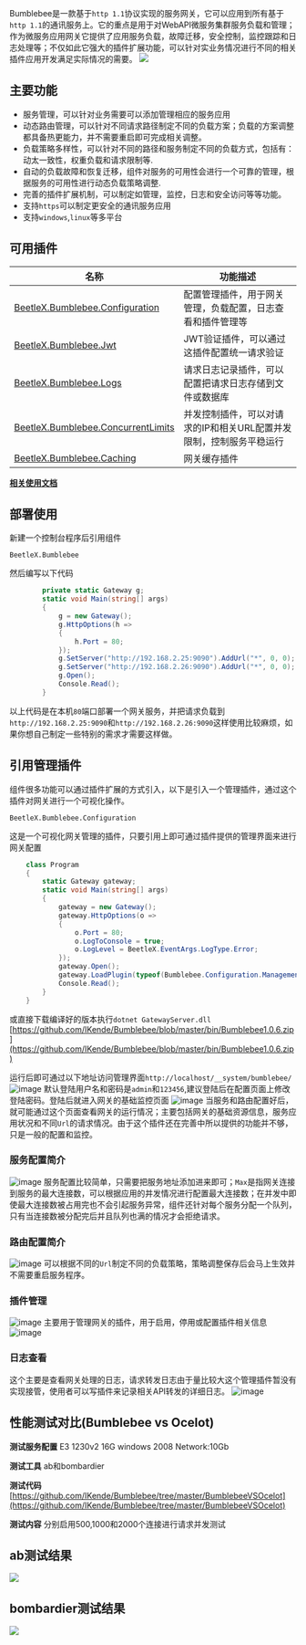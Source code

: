 Bumblebee是一款基于`http 1.1`协议实现的服务网关，它可以应用到所有基于`http 1.1`的通讯服务上。它的重点是用于对WebAPI微服务集群服务负载和管理；作为微服务应用网关它提供了应用服务负载，故障迁移，安全控制，监控跟踪和日志处理等；不仅如此它强大的插件扩展功能，可以针对实业务情况进行不同的相关插件应用开发满足实际情况的需要。
![](https://i.imgur.com/uIb9y7I.jpg)
## 主要功能
- 服务管理，可以针对业务需要可以添加管理相应的服务应用
- 动态路由管理，可以针对不同请求路径制定不同的负载方案；负载的方案调整都具备热更能力，并不需要重启即可完成相关调整。
- 负载策略多样性，可以针对不同的路径和服务制定不同的负载方式，包括有：动太一致性，权重负载和请求限制等.
- 自动的负载故障和恢复迁移，组件对服务的可用性会进行一个可靠的管理，根据服务的可用性进行动态负载策略调整.
- 完善的插件扩展机制，可以制定如管理，监控，日志和安全访问等等功能。
- 支持`https`可以制定更安全的通讯服务应用
- 支持`windows`,`linux`等多平台
## 可用插件
|名称|功能描述|
|----|-------|
|[BeetleX.Bumblebee.Configuration](https://www.nuget.org/packages/BeetleX.Bumblebee.Configuration/)|配置管理插件，用于网关管理，负载配置，日志查看和插件管理等|
|[BeetleX.Bumblebee.Jwt](https://www.nuget.org/packages/BeetleX.Bumblebee.Jwt/)|JWT验证插件，可以通过这插件配置统一请求验证|
|[BeetleX.Bumblebee.Logs](https://www.nuget.org/packages/BeetleX.Bumblebee.Logs/)|请求日志记录插件，可以配置把请求日志存储到文件或数据库|
|[BeetleX.Bumblebee.ConcurrentLimits](https://www.nuget.org/packages/BeetleX.Bumblebee.ConcurrentLimits/)|并发控制插件，可以对请求的IP和相关URL配置并发限制，控制服务平稳运行|
|[BeetleX.Bumblebee.Caching](https://www.nuget.org/packages/BeetleX.Bumblebee.Caching/)|网关缓存插件|


**[相关使用文档](https://github.com/IKende/Bumblebee/wiki)**

## 部署使用
 新建一个控制台程序后引用组件
```
BeetleX.Bumblebee
```
然后编写以下代码
``` csharp
        private static Gateway g;
        static void Main(string[] args)
        {
            g = new Gateway();
            g.HttpOptions(h =>
            {
                h.Port = 80;
            });
            g.SetServer("http://192.168.2.25:9090").AddUrl("*", 0, 0);
            g.SetServer("http://192.168.2.26:9090").AddUrl("*", 0, 0);
            g.Open();
            Console.Read();
        }
```
以上代码是在本机`80`端口部署一个网关服务，并把请求负载到`http://192.168.2.25:9090`和`http://192.168.2.26:9090`这样使用比较麻烦，如果你想自己制定一些特别的需求才需要这样做。
## 引用管理插件
组件很多功能可以通过插件扩展的方式引入，以下是引入一个管理插件，通过这个插件对网关进行一个可视化操作。
```
BeetleX.Bumblebee.Configuration
```
这是一个可视化网关管理的插件，只要引用上即可通过插件提供的管理界面来进行网关配置
``` csharp
    class Program
    {
        static Gateway gateway;
        static void Main(string[] args)
        {
            gateway = new Gateway();
            gateway.HttpOptions(o =>
            {
                o.Port = 80;
                o.LogToConsole = true;
                o.LogLevel = BeetleX.EventArgs.LogType.Error;
            });
            gateway.Open();
            gateway.LoadPlugin(typeof(Bumblebee.Configuration.Management).Assembly);
            Console.Read();
        }
    }
```
或直接下载编译好的版本执行`dotnet GatewayServer.dll`
[https://github.com/IKende/Bumblebee/blob/master/bin/Bumblebee1.0.6.zip](https://github.com/IKende/Bumblebee/blob/master/bin/Bumblebee1.0.6.zip)

运行后即可通过以下地址访问管理界面`http://localhost/__system/bumblebee/`
![image](https://user-images.githubusercontent.com/2564178/65938281-24aa3b80-e455-11e9-8113-05ce661ee635.png)
默认登陆用户名和密码是`admin`和`123456`,建议登陆后在配置页面上修改登陆密码。登陆后就进入网关的基础监控页面
![image](https://user-images.githubusercontent.com/2564178/65939079-66d47c80-e457-11e9-926b-df64e5ff7ee3.png)
当服务和路由配置好后，就可能通过这个页面查看网关的运行情况；主要包括网关的基础资源信息，服务应用状况和不同`Url`的请求情况。由于这个插件还在完善中所以提供的功能并不够，只是一般的配置和监控。
### 服务配置简介
![image](https://user-images.githubusercontent.com/2564178/65813190-43fe5a00-e204-11e9-82fd-8ae273fc6f62.png)
服务配置比较简单，只需要把服务地址添加进来即可；`Max`是指网关连接到服务的最大连接数，可以根据应用的并发情况进行配置最大连接数；在并发中即使最大连接数被占用完也不会引起服务异常，组件还针对每个服务分配一个队列，只有当连接数被分配完后并且队列也满的情况才会拒绝请求。
### 路由配置简介
![image](https://user-images.githubusercontent.com/2564178/65813269-9ee48100-e205-11e9-96ae-823b8a7b4052.png)
可以根据不同的`Url`制定不同的负载策略，策略调整保存后会马上生效并不需要重启服务程序。

### 插件管理
![image](https://user-images.githubusercontent.com/2564178/66125055-94b4ef00-e618-11e9-9a02-799e70cddb00.png)
主要用于管理网关的插件，用于启用，停用或配置插件相关信息
![image](https://user-images.githubusercontent.com/2564178/65938394-6e932180-e455-11e9-947e-db0a5cfcb708.png)
### 日志查看
这个主要是查看网关处理的日志，请求转发日志由于量比较大这个管理插件暂没有实现接管，使用者可以写插件来记录相关API转发的详细日志。
![image](https://user-images.githubusercontent.com/2564178/65813304-2631f480-e206-11e9-8a06-a799edcba51c.png)
## 性能测试对比(Bumblebee vs Ocelot)
**测试服务配置** E3 1230v2 16G windows 2008  Network:10Gb

**测试工具** ab和bombardier

**测试代码** [https://github.com/IKende/Bumblebee/tree/master/BumblebeeVSOcelot](https://github.com/IKende/Bumblebee/tree/master/BumblebeeVSOcelot)


**测试内容** 分别启用500,1000和2000个连接进行请求并发测试

## ab测试结果
![](https://i.imgur.com/rE97kRQ.png)
## bombardier测试结果
![](https://i.imgur.com/6BfQVjo.png)
